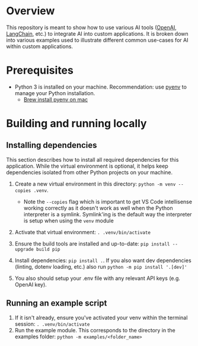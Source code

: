# Overview

This repository is meant to show how to use various AI tools ([OpenAI](https://openai.com/), [LangChain](https://python.langchain.com/docs/get_started/introduction.html), etc.) to integrate AI into custom applications. It is broken down into various examples used to illustrate different common use-cases for AI within custom applications.

# Prerequisites

- Python 3 is installed on your machine. Recommendation: use [pyenv](https://github.com/pyenv/pyenv) to manage your Python installation.
  - [Brew install pyenv on mac](https://github.com/pyenv/pyenv#homebrew-in-macos)

# Building and running locally

## Installing dependencies

This section describes how to install all required dependencies for this application. While the virtual environment is optional, it helps keep dependencies isolated from other Python projects on your machine.

1. Create a new virtual environment in this directory: `python -m venv --copies .venv`.

   - Note the `--copies` flag
     which is important to get VS Code intellisense working correctly as it doesn't work as well when the Python interpreter is a symlink. Symlink'ing is the default way the interpreter is setup when using the `venv` module

2. Activate that virtual environment: `. .venv/bin/activate`
3. Ensure the build tools are installed and up-to-date: `pip install --upgrade build pip`
4. Install dependencies: `pip install .`. If you also want dev dependencies (linting, dotenv loading, etc.) also run `python -m pip install '.[dev]'`
5. You also should setup your .env file with any relevant API keys (e.g. OpenAI key).

## Running an example script

1. If it isn't already, ensure you've activated your venv within the terminal session: `. .venv/bin/activate`
2. Run the example module. This corresponds to the directory in the examples folder: `python -m examples/<folder_name>`
